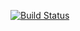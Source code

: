 [![Build Status](https://travis-ci.org/yjv/ReportRendering.png?branch=master)](https://travis-ci.org/yjv/ReportRendering)